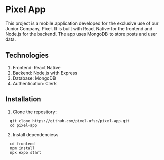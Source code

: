 # Pixel App

This project is a mobile application developed for the exclusive use of our Junior Company, Pixel. It is built with React Native for the frontend and Node.js for the backend. The app uses MongoDB to store posts and user data.

## Technologies

1. Frontend: React Native
2. Backend: Node.js with Express
3. Database: MongoDB
4. Authentication: Clerk

## Installation

1. Clone the repository:

```
  git clone https://github.com/pixel-ufsc/pixel-app.git
  cd pixel-app
```

2. Install dependenciess

```
  cd frontend
  npm install
  npx expo start
```

